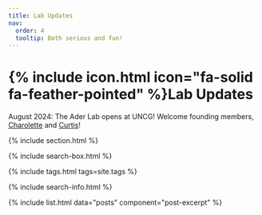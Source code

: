 ```yaml
---
title: Lab Updates
nav:
  order: 4
  tooltip: Both serious and fun!
---
```


# {% include icon.html icon="fa-solid fa-feather-pointed" %}Lab Updates

August 2024: The Ader Lab opens at UNCG! Welcome founding members, [Charolette](https://nickaderlab.com/members/charolette-shore.html) and [Curtis](/members/curtis-robinson.md)!

{% include section.html %}

{% include search-box.html %}

{% include tags.html tags=site.tags %}

{% include search-info.html %}

{% include list.html data="posts" component="post-excerpt" %}
